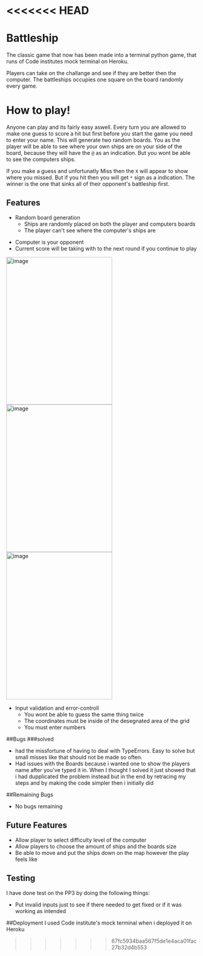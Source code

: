 <<<<<<< HEAD
=======
# Battleship 
The classic game that now has been made into a terminal python game, that runs of Code institutes mock terminal on Heroku. 

Players can take on the challange and see if they are better then the computer. The battleships occupies one square on the board randomly every game. 


# How to play! 
Anyone can play and its fairly easy aswell. 
Every turn you are allowed to make one guess to score a hit but first before you start the game you need to enter your name. 
This will generate two random boards. 
You as the player will be able to see where your own ships are on your side of the board, because they will have the `@` as an indication.
But you wont be able to see the computers ships. 

If you make a guess and unfortunatly Miss then the `X` will appear to show where you missed. But if you hit then you will get `*` sign as a indication. 
The winner is the one that sinks all of their opponent's battleship first. 


## Features 
* Random board generation
  * Ships are randomly placed on both the player and computers boards
  * The player can't see where the computer's ships are

+ Computer is your opponent
+ Current score will be taking with to the next round if you continue to play

<img width="280" height="390" alt="image" src="https://github.com/user-attachments/assets/b0bc873e-ec6f-472a-97d9-abf2054e8199" />
<img width="280" height="390" alt="image" src="https://github.com/user-attachments/assets/63f871e7-0ac4-44ca-8ab4-92253253c948" />
<img width="280" height="390" alt="image" src="https://github.com/user-attachments/assets/bccd7a0e-f254-48bb-8754-b3c7c2e0fb4e" />


+ Input validation and error-controll
    + You wont be able to guess the same thing twice
    + The coordinates must be inside of the desegnated area of the grid
    + You must enter numbers
 

##Bugs 
###solved 
+ had the missfortune of having to deal with TypeErrors. Easy to solve but small misses like that should not be made so often.
+ Had issues with the Boards because i wanted one to show the players name after you've typed it in. When I thought I solved it just showed that i had dupplicated the problem instead but in the end by retracing my steps and by making the code simpler then i initially did

##Remaining Bugs
+ No bugs remaining


## Future Features 
+ Allow player to select difficulty level of the computer
+ Allow players to choose the amount of ships and the boards size
+ Be able to move and put the ships down on the map however the play feels like

## Testing 
I have done test on the PP3 by doing the following things:
 + Put invalid inputs just to see if there needed to get fixed or if it was working as intended


##Deployment 
I used Code institute's mock terminal when i deployed it on Heroku 
>>>>>>> 67fc5934baa567f5de1e4aca01fac27b32d4b553
